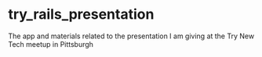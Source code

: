 try_rails_presentation
======================

The app and materials related to the presentation I am giving at the Try New Tech meetup in Pittsburgh
